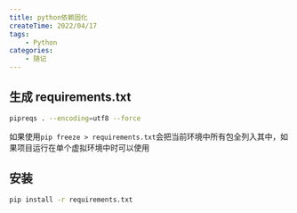 ```yaml
---
title: python依赖固化
createTime: 2022/04/17
tags:
    - Python
categories:
    - 随记
---
```


## 生成 requirements.txt

```bash
pipreqs . --encoding=utf8 --force
```

如果使用`pip freeze > requirements.txt`会把当前环境中所有包全列入其中，如果项目运行在单个虚拟环境中时可以使用

## 安装

```bash
pip install -r requirements.txt
```

